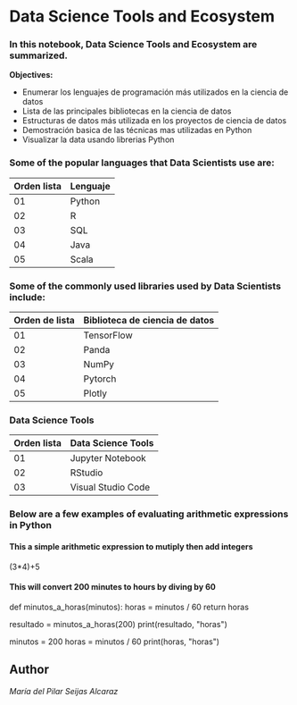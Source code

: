 # Data Science Tools and Ecosystem
### In this notebook, Data Science Tools and Ecosystem are summarized.
**Objectives:**

* Enumerar los lenguajes de programación más utilizados en la ciencia de datos
* Lista de las principales bibliotecas en la ciencia de datos
* Estructuras de datos más utilizada en los proyectos de ciencia de datos
* Demostración basica de las técnicas mas utilizadas en Python
* Visualizar la data usando librerias Python
### Some of the popular languages that Data Scientists use are:
| Orden lista | Lenguaje |
| -------------| ------ |
| 01 | Python |
| 02 | R |
| 03 | SQL |
| 04 | Java |
| 05 | Scala |
### Some of the commonly used libraries used by Data Scientists include:
| Orden de lista | Biblioteca de ciencia de datos |
| -------------| ------ |
| 01 | TensorFlow |
| 02| Panda |
| 03 | NumPy |
| 04 | Pytorch |
| 05 | Plotly |
### Data Science Tools
| Orden lista | Data Science Tools |
| -------------| ------ |
| 01 | Jupyter Notebook |
| 02| RStudio |
| 03 | Visual Studio Code |
### Below are a few examples of evaluating arithmetic expressions in Python
#### This a simple arithmetic expression to mutiply then add integers
(3*4)+5

#### This will convert 200 minutes to hours by diving by 60
def minutos_a_horas(minutos):
  horas = minutos / 60
  return horas
    
resultado = minutos_a_horas(200)
print(resultado, "horas")

minutos = 200
horas = minutos / 60
print(horas, "horas")

## Author
*María del Pilar Seijas Alcaraz*
